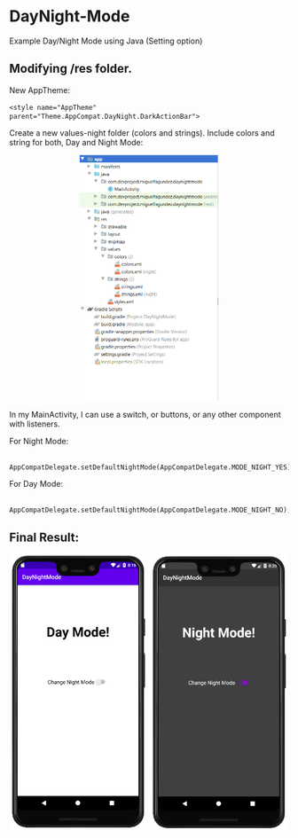 # DayNight-Mode
Example Day/Night Mode using Java (Setting option)

## Modifying /res folder.

New AppTheme:

```
<style name="AppTheme" parent="Theme.AppCompat.DayNight.DarkActionBar">
```

Create a new values-night folder (colors and strings). Include colors and string for both, Day and Night Mode:

<p align="center">
<img src="images/03.png" width="250">
</p>


In my MainActivity, I can use a switch, or buttons, or any other component with listeners.

For Night Mode:

```
    AppCompatDelegate.setDefaultNightMode(AppCompatDelegate.MODE_NIGHT_YES);
```

For Day Mode:

```
   AppCompatDelegate.setDefaultNightMode(AppCompatDelegate.MODE_NIGHT_NO);
```

## Final Result:

<p align="center">
<img src="images/01.png" width="250"> <img src="images/02.png" width="250"> 
</p>
